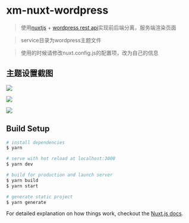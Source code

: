 # xm-nuxt-wordpress

> 使用[nuxtjs](https://nuxtjs.org) + [wordpress rest api](https://developer.wordpress.org/rest-api/)实现前后端分离，服务端渲染页面

> service目录为wordpress主题文件

> 使用的时候请修改nuxt.config.js的配置项，改为自己的信息

## 主题设置截图

![](https://upyun.xuanmo.xin/blog/xm-nuxt-wordpress-1.png)

![](https://upyun.xuanmo.xin/blog/xm-nuxt-wordpress-2.png)

![](https://upyun.xuanmo.xin/blog/xm-nuxt-wordpress-3.png)

## Build Setup

``` bash
# install dependencies
$ yarn

# serve with hot reload at localhost:3000
$ yarn dev

# build for production and launch server
$ yarn build
$ yarn start

# generate static project
$ yarn generate
```

For detailed explanation on how things work, checkout the [Nuxt.js docs](https://github.com/nuxt/nuxt.js).
